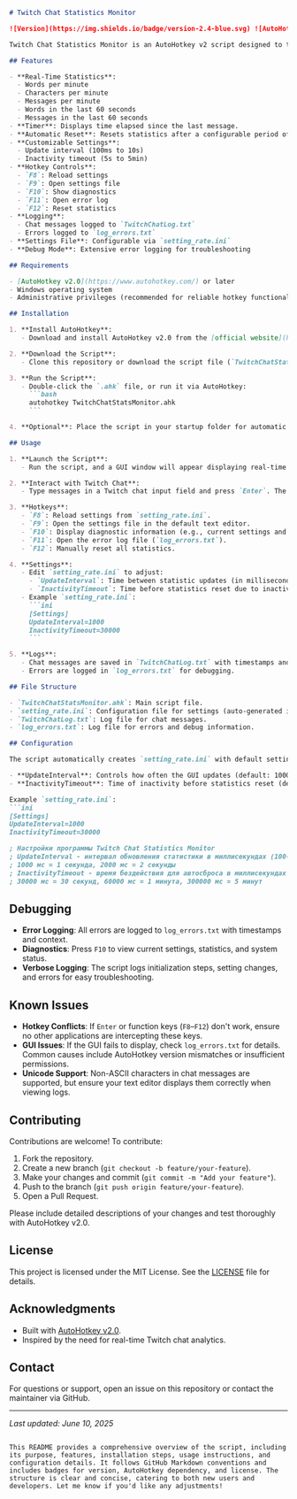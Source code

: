 ```markdown
# Twitch Chat Statistics Monitor

![Version](https://img.shields.io/badge/version-2.4-blue.svg) ![AutoHotkey](https://img.shields.io/badge/AutoHotkey-v2.0-brightgreen.svg) ![License](https://img.shields.io/badge/license-MIT-yellow.svg)

Twitch Chat Statistics Monitor is an AutoHotkey v2 script designed to track and display real-time statistics of Twitch chat activity. It monitors messages typed in chat, calculates metrics such as words per minute, characters per minute, messages per minute, and provides additional metrics for activity within the last 60 seconds. The script includes a graphical interface, customizable settings, error logging, and hotkey controls for user interaction.

## Features

- **Real-Time Statistics**:
  - Words per minute
  - Characters per minute
  - Messages per minute
  - Words in the last 60 seconds
  - Messages in the last 60 seconds
- **Timer**: Displays time elapsed since the last message.
- **Automatic Reset**: Resets statistics after a configurable period of inactivity.
- **Customizable Settings**:
  - Update interval (100ms to 10s)
  - Inactivity timeout (5s to 5min)
- **Hotkey Controls**:
  - `F8`: Reload settings
  - `F9`: Open settings file
  - `F10`: Show diagnostics
  - `F11`: Open error log
  - `F12`: Reset statistics
- **Logging**:
  - Chat messages logged to `TwitchChatLog.txt`
  - Errors logged to `log_errors.txt`
- **Settings File**: Configurable via `setting_rate.ini`
- **Debug Mode**: Extensive error logging for troubleshooting

## Requirements

- [AutoHotkey v2.0](https://www.autohotkey.com/) or later
- Windows operating system
- Administrative privileges (recommended for reliable hotkey functionality)

## Installation

1. **Install AutoHotkey**:
   - Download and install AutoHotkey v2.0 from the [official website](https://www.autohotkey.com/).

2. **Download the Script**:
   - Clone this repository or download the script file (`TwitchChatStatsMonitor.ahk`).

3. **Run the Script**:
   - Double-click the `.ahk` file, or run it via AutoHotkey:
     ```bash
     autohotkey TwitchChatStatsMonitor.ahk
     ```

4. **Optional**: Place the script in your startup folder for automatic launch on system boot.

## Usage

1. **Launch the Script**:
   - Run the script, and a GUI window will appear displaying real-time chat statistics.

2. **Interact with Twitch Chat**:
   - Type messages in a Twitch chat input field and press `Enter`. The script captures the text and updates the statistics.

3. **Hotkeys**:
   - `F8`: Reload settings from `setting_rate.ini`.
   - `F9`: Open the settings file in the default text editor.
   - `F10`: Display diagnostic information (e.g., current settings and statistics).
   - `F11`: Open the error log file (`log_errors.txt`).
   - `F12`: Manually reset all statistics.

4. **Settings**:
   - Edit `setting_rate.ini` to adjust:
     - `UpdateInterval`: Time between statistic updates (in milliseconds, 100–10000).
     - `InactivityTimeout`: Time before statistics reset due to inactivity (in milliseconds, 5000–300000).
   - Example `setting_rate.ini`:
     ```ini
     [Settings]
     UpdateInterval=1000
     InactivityTimeout=30000
     ```

5. **Logs**:
   - Chat messages are saved in `TwitchChatLog.txt` with timestamps and window titles.
   - Errors are logged in `log_errors.txt` for debugging.

## File Structure

- `TwitchChatStatsMonitor.ahk`: Main script file.
- `setting_rate.ini`: Configuration file for settings (auto-generated if not present).
- `TwitchChatLog.txt`: Log file for chat messages.
- `log_errors.txt`: Log file for errors and debug information.

## Configuration

The script automatically creates `setting_rate.ini` with default settings if it doesn't exist. You can modify the following parameters:

- **UpdateInterval**: Controls how often the GUI updates (default: 1000ms = 1 second).
- **InactivityTimeout**: Time of inactivity before statistics reset (default: 30000ms = 30 seconds).

Example `setting_rate.ini`:
```ini
[Settings]
UpdateInterval=1000
InactivityTimeout=30000

; Настройки программы Twitch Chat Statistics Monitor
; UpdateInterval - интервал обновления статистики в миллисекундах (100-10000)
; 1000 мс = 1 секунда, 2000 мс = 2 секунды
; InactivityTimeout - время бездействия для автосброса в миллисекундах (5000-300000)
; 30000 мс = 30 секунд, 60000 мс = 1 минута, 300000 мс = 5 минут
```

## Debugging

- **Error Logging**: All errors are logged to `log_errors.txt` with timestamps and context.
- **Diagnostics**: Press `F10` to view current settings, statistics, and system status.
- **Verbose Logging**: The script logs initialization steps, setting changes, and errors for easy troubleshooting.

## Known Issues

- **Hotkey Conflicts**: If `Enter` or function keys (`F8`–`F12`) don't work, ensure no other applications are intercepting these keys.
- **GUI Issues**: If the GUI fails to display, check `log_errors.txt` for details. Common causes include AutoHotkey version mismatches or insufficient permissions.
- **Unicode Support**: Non-ASCII characters in chat messages are supported, but ensure your text editor displays them correctly when viewing logs.

## Contributing

Contributions are welcome! To contribute:

1. Fork the repository.
2. Create a new branch (`git checkout -b feature/your-feature`).
3. Make your changes and commit (`git commit -m "Add your feature"`).
4. Push to the branch (`git push origin feature/your-feature`).
5. Open a Pull Request.

Please include detailed descriptions of your changes and test thoroughly with AutoHotkey v2.0.

## License

This project is licensed under the MIT License. See the [LICENSE](LICENSE) file for details.

## Acknowledgments

- Built with [AutoHotkey v2.0](https://www.autohotkey.com/).
- Inspired by the need for real-time Twitch chat analytics.

## Contact

For questions or support, open an issue on this repository or contact the maintainer via GitHub.

---

*Last updated: June 10, 2025*
``` 

This README provides a comprehensive overview of the script, including its purpose, features, installation steps, usage instructions, and configuration details. It follows GitHub Markdown conventions and includes badges for version, AutoHotkey dependency, and license. The structure is clear and concise, catering to both new users and developers. Let me know if you'd like any adjustments!
